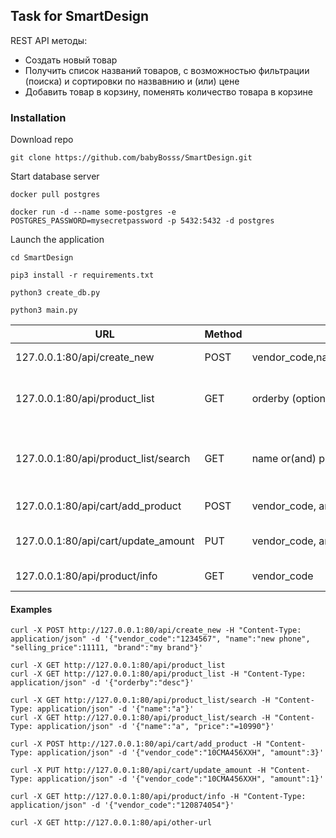 Task for SmartDesign 
---
REST API методы:
* Создать новый товар
* Получить список названий товаров, с возможностью фильтрации (поиска) и сортировки по назвавнию и (или) цене
* Добавить товар в корзину, поменять количество товара в корзине


### Installation 

Download repo
```
git clone https://github.com/babyBosss/SmartDesign.git
```
Start database server
```
docker pull postgres  

docker run -d --name some-postgres -e POSTGRES_PASSWORD=mysecretpassword -p 5432:5432 -d postgres
```

Launch the application 
```
cd SmartDesign 

pip3 install -r requirements.txt

python3 create_db.py

python3 main.py
```


| URL    | Method  |Params | Description | 
|--------|---------|-------|-------------|
| 127.0.0.1:80/api/create_new|POST| vendor_code,name,brand,selling_price   |  Создать новый товар |
| 127.0.0.1:80/api/product_list|GET| orderby (optional) | Получить список названий товаров  |
| 127.0.0.1:80/api/product_list/search|GET| name or(and) price | Поиск и сортировка по назвавнию и (или) цене|
|127.0.0.1:80/api/cart/add_product|POST| vendor_code, amount|Добавить в корзину|
|127.0.0.1:80/api/cart/update_amount|PUT| vendor_code, amount|Обновить количество в корзине|
|127.0.0.1:80/api/product/info|GET| vendor_code|Информация о товаре|



#### Examples
```
curl -X POST http://127.0.0.1:80/api/create_new -H "Content-Type: application/json" -d '{"vendor_code":"1234567", "name":"new phone", "selling_price":11111, "brand":"my brand"}'

curl -X GET http://127.0.0.1:80/api/product_list
curl -X GET http://127.0.0.1:80/api/product_list -H "Content-Type: application/json" -d '{"orderby":"desc"}'

curl -X GET http://127.0.0.1:80/api/product_list/search -H "Content-Type: application/json" -d '{"name":"a"}'
curl -X GET http://127.0.0.1:80/api/product_list/search -H "Content-Type: application/json" -d '{"name":"a", "price":"=10990"}'

curl -X POST http://127.0.0.1:80/api/cart/add_product -H "Content-Type: application/json" -d '{"vendor_code":"10CMA456XXH", "amount":3}'

curl -X PUT http://127.0.0.1:80/api/cart/update_amount -H "Content-Type: application/json" -d '{"vendor_code":"10CMA456XXH", "amount":1}'

curl -X GET http://127.0.0.1:80/api/product/info -H "Content-Type: application/json" -d '{"vendor_code":"120874054"}'  

curl -X GET http://127.0.0.1:80/api/other-url 
```
